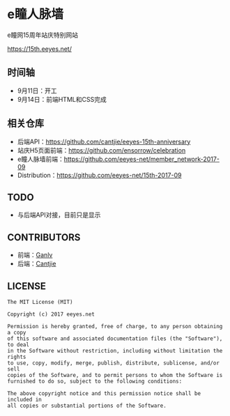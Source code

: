 # e瞳人脉墙

e瞳网15周年站庆特别网站

<https://15th.eeyes.net/>

## 时间轴

* 9月11日：开工
* 9月14日：前端HTML和CSS完成

## 相关仓库

* 后端API：<https://github.com/cantjie/eeyes-15th-anniversary>
* 站庆H5页面前端：<https://github.com/ensorrow/celebration>
* e瞳人脉墙前端：<https://github.com/eeyes-net/member_network-2017-09>
* Distribution：<https://github.com/eeyes-net/15th-2017-09>

## TODO

* 与后端API对接，目前只是显示

## CONTRIBUTORS

* 前端：[Ganlv](https://github.com/ganlvtech)
* 后端：[Cantjie](https://github.com/cantjie)


## LICENSE

    The MIT License (MIT)
    
    Copyright (c) 2017 eeyes.net
    
    Permission is hereby granted, free of charge, to any person obtaining a copy
    of this software and associated documentation files (the "Software"), to deal
    in the Software without restriction, including without limitation the rights
    to use, copy, modify, merge, publish, distribute, sublicense, and/or sell
    copies of the Software, and to permit persons to whom the Software is
    furnished to do so, subject to the following conditions:
    
    The above copyright notice and this permission notice shall be included in
    all copies or substantial portions of the Software.

